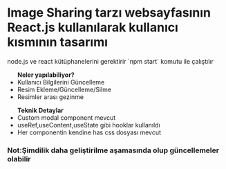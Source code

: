 <h1>Image Sharing tarzı websayfasının React.js kullanılarak kullanıcı kısmının tasarımı </h1>
<p>node.js ve react kütüphanelerini gerektirir `npm start` komutu ile çalıştılır</p>
<ul><b>Neler yapılabiliyor?</b>  
  <li>Kullanıcı Bilgilerini Güncelleme</li>
  <li>Resim Ekleme/Güncelleme/Silme</li>
  <li>Resimler arası gezinme</li>   
</ul>
<ul>
<b>Teknik Detaylar</b>
<li>Custom modal component mevcut</li>
<li>useRef,useContent,useState gibi hooklar kullanıldı</li>
  <li>Her componentin kendine has css dosyası mevcut</li>  
</ul>
<h3>Not:Şimdilik daha geliştirilme aşamasında olup güncellemeler olabilir</h3>





